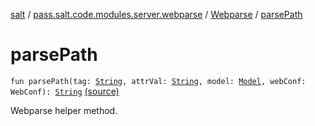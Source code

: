 [salt](../../index.md) / [pass.salt.code.modules.server.webparse](../index.md) / [Webparse](index.md) / [parsePath](./parse-path.md)

# parsePath

`fun parsePath(tag: `[`String`](https://kotlinlang.org/api/latest/jvm/stdlib/kotlin/-string/index.html)`, attrVal: `[`String`](https://kotlinlang.org/api/latest/jvm/stdlib/kotlin/-string/index.html)`, model: `[`Model`](../-model/index.md)`, webConf: WebConf): `[`String`](https://kotlinlang.org/api/latest/jvm/stdlib/kotlin/-string/index.html) [(source)](https://github.com/kurbaniec-tgm/salt/tree/master/code/modules/server/webparse/Webparse.kt#L277)

Webparse helper method.

